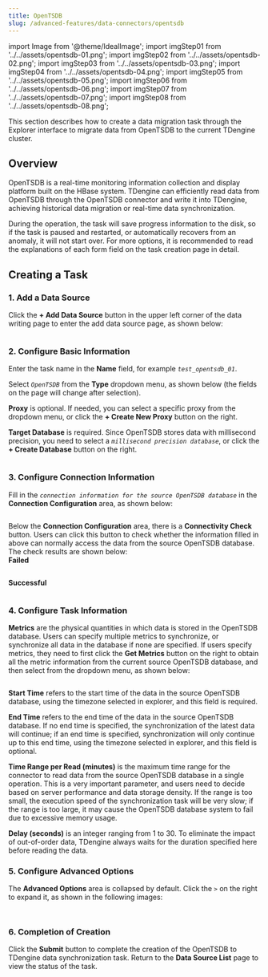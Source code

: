 ```yaml
---
title: OpenTSDB
slug: /advanced-features/data-connectors/opentsdb
---
```


import Image from '@theme/IdealImage';
import imgStep01 from '../../assets/opentsdb-01.png';
import imgStep02 from '../../assets/opentsdb-02.png';
import imgStep03 from '../../assets/opentsdb-03.png';
import imgStep04 from '../../assets/opentsdb-04.png';
import imgStep05 from '../../assets/opentsdb-05.png';
import imgStep06 from '../../assets/opentsdb-06.png';
import imgStep07 from '../../assets/opentsdb-07.png';
import imgStep08 from '../../assets/opentsdb-08.png';

This section describes how to create a data migration task through the Explorer interface to migrate data from OpenTSDB to the current TDengine cluster.

## Overview

OpenTSDB is a real-time monitoring information collection and display platform built on the HBase system. TDengine can efficiently read data from OpenTSDB through the OpenTSDB connector and write it into TDengine, achieving historical data migration or real-time data synchronization.

During the operation, the task will save progress information to the disk, so if the task is paused and restarted, or automatically recovers from an anomaly, it will not start over. For more options, it is recommended to read the explanations of each form field on the task creation page in detail.

## Creating a Task

### 1. Add a Data Source

Click the **+ Add Data Source** button in the upper left corner of the data writing page to enter the add data source page, as shown below:

<figure>
<Image img={imgStep01} alt=""/>
</figure>

### 2. Configure Basic Information

Enter the task name in the **Name** field, for example *`test_opentsdb_01`*.

Select *`OpenTSDB`* from the **Type** dropdown menu, as shown below (the fields on the page will change after selection).

**Proxy** is optional. If needed, you can select a specific proxy from the dropdown menu, or click the **+ Create New Proxy** button on the right.

**Target Database** is required. Since OpenTSDB stores data with millisecond precision, you need to select a *`millisecond precision database`*, or click the **+ Create Database** button on the right.

<figure>
<Image img={imgStep02} alt=""/>
</figure>

### 3. Configure Connection Information

Fill in the *`connection information for the source OpenTSDB database`* in the **Connection Configuration** area, as shown below:

<figure>
<Image img={imgStep03} alt=""/>
</figure>

Below the **Connection Configuration** area, there is a **Connectivity Check** button. Users can click this button to check whether the information filled in above can normally access the data from the source OpenTSDB database. The check results are shown below:  
  **Failed**  
  
  <figure>
  <Image img={imgStep04} alt=""/>
  </figure>
  
  **Successful**

  <figure>
  <Image img={imgStep05} alt=""/>
  </figure>

### 4. Configure Task Information

**Metrics** are the physical quantities in which data is stored in the OpenTSDB database. Users can specify multiple metrics to synchronize, or synchronize all data in the database if none are specified. If users specify metrics, they need to first click the **Get Metrics** button on the right to obtain all the metric information from the current source OpenTSDB database, and then select from the dropdown menu, as shown below:

<figure>
<Image img={imgStep06} alt=""/>
</figure>

**Start Time** refers to the start time of the data in the source OpenTSDB database, using the timezone selected in explorer, and this field is required.

**End Time** refers to the end time of the data in the source OpenTSDB database. If no end time is specified, the synchronization of the latest data will continue; if an end time is specified, synchronization will only continue up to this end time, using the timezone selected in explorer, and this field is optional.

**Time Range per Read (minutes)** is the maximum time range for the connector to read data from the source OpenTSDB database in a single operation. This is a very important parameter, and users need to decide based on server performance and data storage density. If the range is too small, the execution speed of the synchronization task will be very slow; if the range is too large, it may cause the OpenTSDB database system to fail due to excessive memory usage.

**Delay (seconds)** is an integer ranging from 1 to 30. To eliminate the impact of out-of-order data, TDengine always waits for the duration specified here before reading the data.

### 5. Configure Advanced Options

The **Advanced Options** area is collapsed by default. Click the `>` on the right to expand it, as shown in the following images:

<figure>
<Image img={imgStep07} alt=""/>
</figure>

<figure>
<Image img={imgStep08} alt=""/>
</figure>

### 6. Completion of Creation

Click the **Submit** button to complete the creation of the OpenTSDB to TDengine data synchronization task. Return to the **Data Source List** page to view the status of the task.
